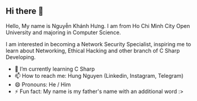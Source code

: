 ## Hi there 👋

<!--
**hwwng122k3/hwwng122k3** is a ✨ _special_ ✨ repository because its `README.md` (this file) appears on your GitHub profile.

Here are some ideas to get you started:

- 🔭 I’m currently working on ...
- 🌱 I’m currently learning ...
- 👯 I’m looking to collaborate on ...
- 🤔 I’m looking for help with ...
- 💬 Ask me about ...
- 📫 How to reach me: ...
- 😄 Pronouns: ...
- ⚡ Fun fact: ...
-->

Hello, My name is Nguyễn Khánh Hưng. I am from Ho Chi Minh City Open University and majoring in Computer Science.

I am interested in becoming a Network Security Specialist, inspiring me to learn about Networking, Ethical Hacking and other branch of C Sharp Developing.  

- 🌱 I’m currently learning C Sharp
- 📫 How to reach me: Hung Nguyen (Linkedin, Instagram, Telegram)
- 😄 Pronouns: He / Him
- ⚡ Fun fact: My name is my father's name with an additional word :>
